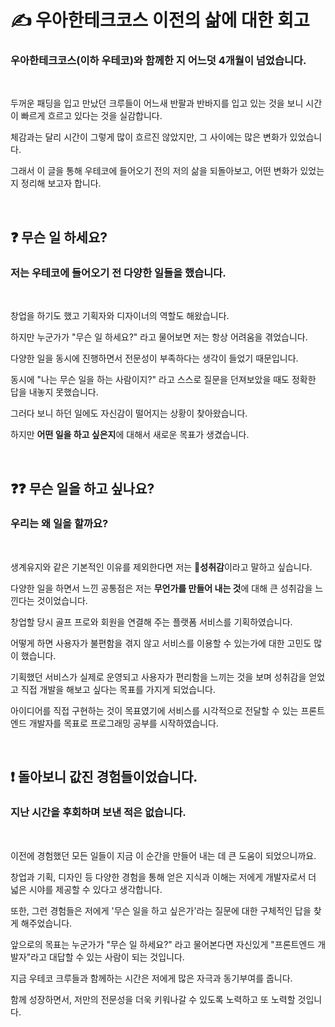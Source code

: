 # ✍️ 우아한테크코스 이전의 삶에 대한 회고

### 우아한테크코스(이하 우테코)와 함께한 지 어느덧 4개월이 넘었습니다.

<br>

두꺼운 패딩을 입고 만났던 크루들이 어느새 반팔과 반바지를 입고 있는 것을 보니 시간이 빠르게 흐르고 있다는 것을 실감합니다.

체감과는 달리 시간이 그렇게 많이 흐르진 않았지만, 그 사이에는 많은 변화가 있었습니다.

그래서 이 글을 통해 우테코에 들어오기 전의 저의 삶을 되돌아보고, 어떤 변화가 있었는지 정리해 보고자 합니다.

<br>

## ❓ 무슨 일 하세요?

### 저는 우테코에 들어오기 전 다양한 일들을 했습니다.

<br>

창업을 하기도 했고 기획자와 디자이너의 역할도 해왔습니다.

하지만 누군가가 "무슨 일 하세요?" 라고 물어보면 저는 항상 어려움을 겪었습니다.

다양한 일을 동시에 진행하면서 전문성이 부족하다는 생각이 들었기 때문입니다.

동시에 "나는 무슨 일을 하는 사람이지?" 라고 스스로 질문을 던져보았을 때도 정확한 답을 내놓지 못했습니다.

그러다 보니 하던 일에도 자신감이 떨어지는 상황이 찾아왔습니다.

하지만 **어떤 일을 하고 싶은지**에 대해서 새로운 목표가 생겼습니다.

<br>

## ❓❓ 무슨 일을 하고 싶나요?

### 우리는 왜 일을 할까요?

<br>

생계유지와 같은 기본적인 이유를 제외한다면 저는 **🚀성취감**이라고 말하고 싶습니다.

다양한 일을 하면서 느낀 공통점은 저는 **무언가를 만들어 내는 것**에 대해 큰 성취감을 느낀다는 것이었습니다.

창업할 당시 골프 프로와 회원을 연결해 주는 플랫폼 서비스를 기획하였습니다.

어떻게 하면 사용자가 불편함을 겪지 않고 서비스를 이용할 수 있는가에 대한 고민도 많이 했습니다.

기획했던 서비스가 실제로 운영되고 사용자가 편리함을 느끼는 것을 보며 성취감을 얻었고 직접 개발을 해보고 싶다는 목표를 가지게 되었습니다.

아이디어를 직접 구현하는 것이 목표였기에 서비스를 시각적으로 전달할 수 있는 프론트엔드 개발자를 목표로 프로그래밍 공부를 시작하였습니다.

<br>

## ❗️ 돌아보니 값진 경험들이었습니다.

### 지난 시간을 후회하며 보낸 적은 없습니다.

<br>

이전에 경험했던 모든 일들이 지금 이 순간을 만들어 내는 데 큰 도움이 되었으니까요.

창업과 기획, 디자인 등 다양한 경험을 통해 얻은 지식과 이해는 저에게 개발자로서 더 넓은 시야를 제공할 수 있다고 생각합니다.

또한, 그런 경험들은 저에게 '무슨 일을 하고 싶은가'라는 질문에 대한 구체적인 답을 찾게 해주었습니다.

앞으로의 목표는 누군가가 "무슨 일 하세요?" 라고 물어본다면 자신있게 "프론트엔드 개발자"라고 대답할 수 있는 사람이 되는 것입니다.

지금 우테코 크루들과 함께하는 시간은 저에게 많은 자극과 동기부여를 줍니다.

함께 성장하면서, 저만의 전문성을 더욱 키워나갈 수 있도록 노력하고 또 노력할 것입니다.
